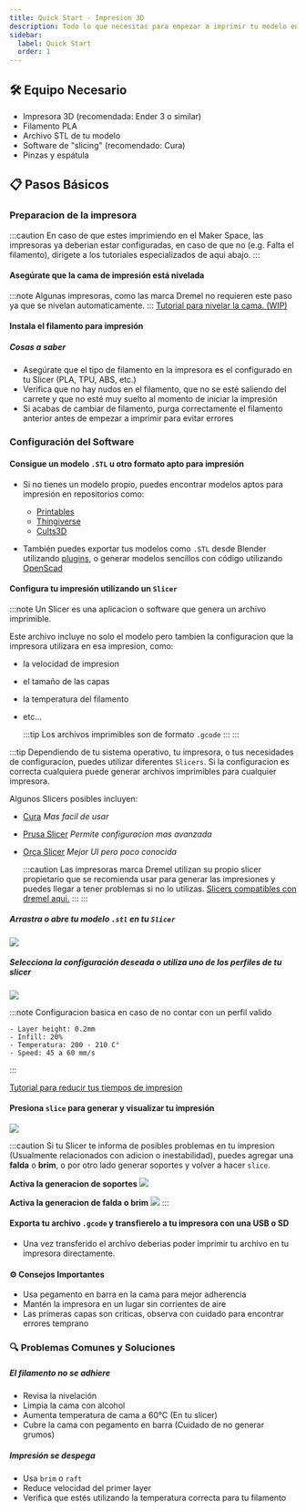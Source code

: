 ```yaml
---
title: Quick Start - Impresion 3D
description: Todo lo que necesitas para empezar a imprimir tu modelo en menos de 15 minutos.
sidebar:
  label: Quick Start
  order: 1
---
```


## 🛠️ Equipo Necesario

- Impresora 3D (recomendada: Ender 3 o similar)
- Filamento PLA
- Archivo STL de tu modelo
- Software de "slicing" (recomendado: Cura)
- Pinzas y espátula

## 📋 Pasos Básicos

### Preparacion de la impresora
:::caution
 En caso de que estes imprimiendo en el Maker Space, las impresoras ya deberian estar configuradas, en caso de que no (e.g. Falta el filamento), dirigete a los tutoriales especializados de aqui abajo.
:::

#### Asegúrate que la cama de impresión está nivelada

:::note
 Algunas impresoras, como las marca Dremel no requieren este paso ya que se nivelan automaticamente.
:::
[Tutorial para nivelar la cama. (WIP)](/wip)

#### Instala el filamento para impresión
##### Cosas a saber
- Asegúrate que el tipo de filamento en la impresora es el configurado en tu Slicer (PLA, TPU, ABS, etc.)
- Verifica que no hay nudos en el filamento, que no se esté saliendo del carrete y que no esté muy suelto al momento de iniciar la impresión
- Si acabas de cambiar de filamento, purga correctamente el filamento anterior antes de empezar a imprimir para evitar errores

### Configuración del Software

#### Consigue un modelo `.STL` u otro formato apto para impresión

- Si no tienes un modelo propio, puedes encontrar modelos aptos para impresión en repositorios como:
	- [Printables](https://www.printables.com)
	- [Thingiverse](https://www.thingiverse.com)
	- [Cults3D](https://cults3d.com)

- También puedes exportar tus modelos como `.STL` desde Blender utilizando [plugins](https://daler.github.io/blender-for-3d-printing/printing/export-stl.html), o generar modelos sencillos con código utilizando [OpenScad](https://openscad.org/)

#### Configura tu impresión utilizando un `Slicer`
:::note 
Un Slicer es una aplicacion o software que genera un archivo imprimible.

Este archivo incluye no solo el modelo pero tambien la configuracion que la impresora utilizara en esa impresion, como:
- la velocidad de impresion 
- el tamaño de las capas 
- la temperatura del filamento 
- etc…
  
  :::tip
	Los archivos imprimibles son de formato `.gcode`
	:::
:::  


:::tip
Dependiendo de tu sistema operativo, tu impresora, o tus necesidades de configuracion, puedes utilizar diferentes `Slicers`. Si la configuracion es correcta cualquiera puede generar archivos imprimibles para cualquier impresora.

Algunos Slicers posibles incluyen:
- [Cura](https://ultimaker.com/software/ultimaker-cura/) *Mas facil de usar*
- [Prusa Slicer](https://www.prusa3d.com/page/prusaslicer_424/) *Permite configuracion mas avanzada*
- [Orca Slicer](https://orcaslicer.net/) *Mejor UI pero poco conocida*
  
	:::caution
	 Las impresoras marca Dremel utilizan su propio slicer propietario que se recomienda usar para generar las impresiones y puedes llegar a tener problemas si no lo utilizas. [Slicers compatibles con dremel aqui.](https://www.dremel.com/gn/en/digilab/software)
	:::
:::

##### Arrastra o abre tu modelo `.stl` en tu `Slicer`
![](../../attachments/Pasted%20image%2020241104180143.png)

##### Selecciona la configuración deseada o utiliza uno de los perfiles de tu slicer
![](../../attachments/Pasted%20image%2020241104180333.png)

:::note 
Configuracion basica en caso de no contar con un perfil valido
```
- Layer height: 0.2mm
- Infill: 20%
- Temperatura: 200 - 210 C°
- Speed: 45 a 60 mm/s
```
:::

[Tutorial para reducir tus tiempos de impresion](/wip)
#### Presiona `slice` para generar y visualizar tu impresión
![](../../attachments/Pasted%20image%2020241104180703.png)

:::caution
Si tu Slicer te informa de posibles problemas en tu impresion (Usualmente relacionados con adicion o inestabilidad), puedes agregar una **falda** o **brim**, o por otro lado generar soportes y volver a hacer `slice`.

**Activa la generacion de soportes**
![](../../attachments/Pasted%20image%2020241104180932.png)

**Activa la generacion de falda o brim**
![](../../attachments/Pasted%20image%2020241104180954.png)
:::

#### Exporta tu archivo `.gcode` y transfierelo a tu impresora con una USB o SD
- Una vez transferido el archivo deberias poder imprimir tu archivo en tu impresora directamente.

#### ⚙️ Consejos Importantes

- Usa pegamento en barra en la cama para mejor adherencia
- Mantén la impresora en un lugar sin corrientes de aire
- Las primeras capas son criticas, observa con cuidado para encontrar errores temprano

### 🔍 Problemas Comunes y Soluciones

##### El filamento no se adhiere
- Revisa la nivelación
- Limpia la cama con alcohol
- Aumenta temperatura de cama a 60°C (En tu slicer)
- Cubre la cama con pegamento en barra (Cuidado de no generar grumos)

##### Impresión se despega
- Usa `brim` o `raft`
- Reduce velocidad del primer layer
- Verifica que estés utilizando la temperatura correcta para tu filamento
